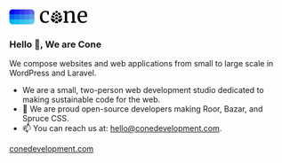 <p>
  <a href="https://conedevelopment.com/">
    <br>
    <picture>
      <source media="(prefers-color-scheme: light)" srcset="../.github/cone-logo-dark.svg">
      <source media="(prefers-color-scheme: dark)" srcset="../.github/cone-logo-light.svg">
      <img alt="Cone Development" width="140" src="../.github/cone-logo-dark.svg">
    </picture>
    <br>
  </a>
</p>

### Hello 👋, We are Cone

We compose websites and web applications from small to large scale in WordPress and Laravel.

- We are a small, two-person web development studio dedicated to making sustainable code for the web.
- 🌱 We are proud open-source developers making Roor, Bazar, and Spruce CSS.
- 📫 You can reach us at: [hello@conedevelopment.com](mailto:hello@conedevelopment.com).

[conedevelopment.com](https://conedevelopment.com)
